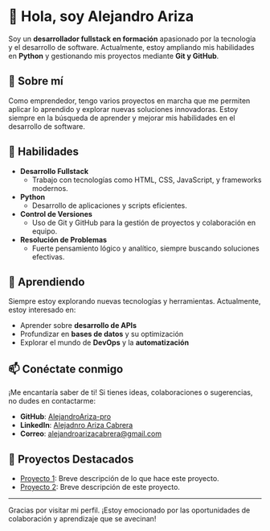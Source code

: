 # 👋 Hola, soy Alejandro Ariza  

Soy un **desarrollador fullstack en formación** apasionado por la tecnología y el desarrollo de software. Actualmente, estoy ampliando mis habilidades en **Python** y gestionando mis proyectos mediante **Git y GitHub**.  

## 🚀 Sobre mí  

Como emprendedor, tengo varios proyectos en marcha que me permiten aplicar lo aprendido y explorar nuevas soluciones innovadoras. Estoy siempre en la búsqueda de aprender y mejorar mis habilidades en el desarrollo de software.  

## 🔧 Habilidades  

- **Desarrollo Fullstack**  
  - Trabajo con tecnologías como HTML, CSS, JavaScript, y frameworks modernos.  
- **Python**  
  - Desarrollo de aplicaciones y scripts eficientes.  
- **Control de Versiones**  
  - Uso de Git y GitHub para la gestión de proyectos y colaboración en equipo.  
- **Resolución de Problemas**  
  - Fuerte pensamiento lógico y analítico, siempre buscando soluciones efectivas.  

## 🌱 Aprendiendo  

Siempre estoy explorando nuevas tecnologías y herramientas. Actualmente, estoy interesado en:  

- Aprender sobre **desarrollo de APIs**  
- Profundizar en **bases de datos** y su optimización  
- Explorar el mundo de **DevOps** y la **automatización**  

## 📫 Conéctate conmigo  

¡Me encantaría saber de ti! Si tienes ideas, colaboraciones o sugerencias, no dudes en contactarme:  

- **GitHub**: [AlejandroAriza-pro](https://github.com/AlejandroAriza-pro_GitHub)  
- **LinkedIn**: [Alejadnro Ariza Cabrera](https://www.linkedin.com/in/alejandro-ariza-cabrera-88237035/)  
- **Correo**: alejandroarizacabrera@gmail.com  

## 📀 Proyectos Destacados  

- [Proyecto 1](https://github.com/tu_usuario/proyecto1): Breve descripción de lo que hace este proyecto.  
- [Proyecto 2](https://github.com/tu_usuario/proyecto2): Breve descripción de este proyecto.  

---  

Gracias por visitar mi perfil. ¡Estoy emocionado por las oportunidades de colaboración y aprendizaje que se avecinan!  
